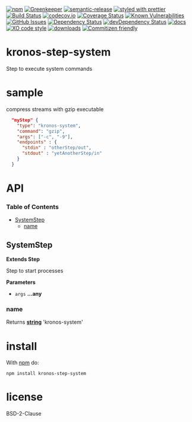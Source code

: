 [![npm](https://img.shields.io/npm/v/kronos-step-system.svg)](https://www.npmjs.com/package/kronos-step-system)
[![Greenkeeper](https://badges.greenkeeper.io/Kronos-Integration/kronos-step-system.svg)](https://greenkeeper.io/)
[![semantic-release](https://img.shields.io/badge/%20%20%F0%9F%93%A6%F0%9F%9A%80-semantic--release-e10079.svg)](https://github.com/Kronos-Integration/kronos-step-system)
[![styled with prettier](https://img.shields.io/badge/styled_with-prettier-ff69b4.svg)](https://github.com/prettier/prettier)
[![Build Status](https://secure.travis-ci.org/Kronos-Integration/kronos-step-system.png)](http://travis-ci.org/Kronos-Integration/kronos-step-system)
[![codecov.io](http://codecov.io/github/Kronos-Integration/kronos-step-system/coverage.svg?branch=master)](http://codecov.io/github/Kronos-Integration/kronos-step-system?branch=master)
[![Coverage Status](https://coveralls.io/repos/Kronos-Integration/kronos-step-system/badge.svg)](https://coveralls.io/r/Kronos-Integration/kronos-step-system)
[![Known Vulnerabilities](https://snyk.io/test/github/Kronos-Integration/kronos-step-system/badge.svg)](https://snyk.io/test/github/Kronos-Integration/kronos-step-system)
[![GitHub Issues](https://img.shields.io/github/issues/Kronos-Integration/kronos-step-system.svg?style=flat-square)](https://github.com/Kronos-Integration/kronos-step-system/issues)
[![Dependency Status](https://david-dm.org/Kronos-Integration/kronos-step-system.svg)](https://david-dm.org/Kronos-Integration/kronos-step-system)
[![devDependency Status](https://david-dm.org/Kronos-Integration/kronos-step-system/dev-status.svg)](https://david-dm.org/Kronos-Integration/kronos-step-system#info=devDependencies)
[![docs](http://inch-ci.org/github/Kronos-Integration/kronos-step-system.svg?branch=master)](http://inch-ci.org/github/Kronos-Integration/kronos-step-system)
[![XO code style](https://img.shields.io/badge/code_style-XO-5ed9c7.svg)](https://github.com/sindresorhus/xo)
[![downloads](http://img.shields.io/npm/dm/kronos-step-system.svg?style=flat-square)](https://npmjs.org/package/kronos-step-system)
[![Commitizen friendly](https://img.shields.io/badge/commitizen-friendly-brightgreen.svg)](http://commitizen.github.io/cz-cli/)

# kronos-step-system

Step to execute system commands

# sample

compress streams with gzip executable

```json
  "myStep" {
    "type": "kronos-system",
    "command": "gzip",
    "args": ["-c", "-9"],
    "endpoints" : {
      "stdin" : "otherStep/out",
      "stdout" : "yetAnotherStep/in"
    }
  }
```

# API

<!-- Generated by documentation.js. Update this documentation by updating the source code. -->

### Table of Contents

-   [SystemStep](#systemstep)
    -   [name](#name)

## SystemStep

**Extends Step**

Step to start processes

**Parameters**

-   `args` **...any** 

### name

Returns **[string](https://developer.mozilla.org/docs/Web/JavaScript/Reference/Global_Objects/String)** 'kronos-system'

# install

With [npm](http://npmjs.org) do:

```shell
npm install kronos-step-system
```

# license

BSD-2-Clause
